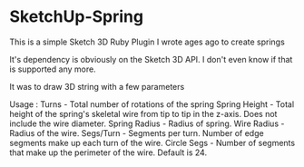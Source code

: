 # SketchUp-Spring
This is a simple Sketch 3D Ruby Plugin I wrote ages ago to create springs

It's dependency is obviously on the Sketch 3D API. I don't even know if that is supported any more.

It was to draw 3D string with a few parameters

 Usage :         Turns - Total number of rotations of the spring
                 Spring Height - Total height of the spring's skeletal wire
                   from tip to tip in the z-axis.  Does not include the wire
                   diameter.
                 Spring Radius - Radius of spring.
                 Wire Radius - Radius of the wire.
                 Segs/Turn - Segments per turn.  Number of edge segments make
                   up each turn of the wire.
                 Circle Segs - Number of segments that make up the perimeter of
                   the wire.  Default is 24.
